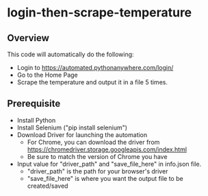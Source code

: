 # login-then-scrape-temperature

## Overview
This code will automatically do the following:
* Login to https://automated.pythonanywhere.com/login/
* Go to the Home Page
* Scrape the temperature and output it in a file 5 times.

## Prerequisite
* Install Python
* Install Selenium ("pip install selenium")
* Download Driver for launching the automation
  * For Chrome, you can download the driver from https://chromedriver.storage.googleapis.com/index.html
  * Be sure to match the version of Chrome you have
* Input value for "driver_path" and "save_file_here" in info.json file.
  * "driver_path" is the path for your browser's driver
  * "save_file_here" is where you want the output file to be created/saved
